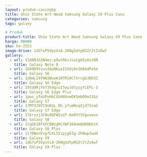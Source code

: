 ```yaml
---
layout: produk-casinghp
title: Ohio State Art Wood Samsung Galaxy S9 Plus Case
categories: samsung
tags: galaxy

# Produk
product-title: Ohio State Art Wood Samsung Galaxy S9 Plus Case
harga: 90000
sku: hn-2553
image-drive: 1dG7vP5VpsViA-2KNgSdtpRGZr2tZs8wT
gallery:
  - url: 1SAN0JG3N4ez-p9wtRksJioCg0IuOit6N
    title: Galaxy Note 8
  - url: 1U49D9tvui4XpNkyoI1XUj6eIb6AdPaSe
    title: Galaxy S6
  - url: 1GN4LI9YN63WuoKiRTR10ClhrcgbJDO3Z
    title: Galaxy S6 Edge
  - url: 19td9RjYbf3hdqruITwyJdtyzyfLEFL-3
    title: Galaxy S6 Edge Plus
  - url: 1pws_yfeUPoHkCXVH0XnmEKSmbOOe3JGz
    title: Galaxy S7
  - url: 17MTVJ97CVeN1L_Nh_yfumNsqXjd73zaD
    title: Galaxy S7 Edge
  - url: 1lkrozj3CNu9QFWIuUf-6eKVtSVgvvwso
    title: Galaxy S8
  - url: 1CqG6J8foFC0WzgRCfWF384amQdK06btX
    title: Galaxy S8 Plus
  - url: 1t7ONnnYxp7LKLSIipjgEIg-Sh0wp3woH
    title: Galaxy S9
  - url: 1dG7vP5VpsViA-2KNgSdtpRGZr2tZs8wT
    title: Galaxy S9 Plus
---
```

